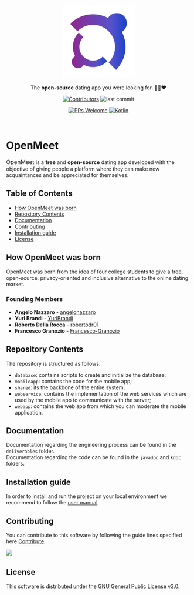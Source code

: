 <p align="center">
    <img width="200" src="./misc/openMeet_logo.png" alt="OpenMeet logo">
</p>

<p align="center">
 The <b>open-source</b> dating app you were looking for. 🤙🏻❤️
</p>

<p align="center">
<a href="#"><img src="https://img.shields.io/github/contributors/sl1mSha4dey/openMeet_Classe03?style=for-the-badge" alt="Contributors"/></a>
<img src="https://img.shields.io/github/last-commit/sl1mSha4dey/openMeet_Classe03?style=for-the-badge" alt="last commit">
</p>
<p align="center">
<a href="#"><img src="https://img.shields.io/badge/PRs-welcome-brightgreen?style=for-the-badge" alt="PRs Welcome"/></a>
<a href="#"><img src="https://img.shields.io/badge/languages-Kotlin, Java-blue?style=for-the-badge" alt="Kotlin"/></a>
</p>

<br>

# OpenMeet
<span style="font-size: 15.50px">OpenMeet</span> is a **free** and **open-source** dating app developed with the objective of giving people a platform where they can make new acquaintances and be appreciated for themselves. 

## Table of Contents 
- [How OpenMeet was born](#how-openmeet-was-born)
- [Repository Contents](#repository-contents)
- [Documentation](#documentation)
- [Contributing](#contributing)
- [Installation guide](#installation-guide)
- [License](#license)

## How OpenMeet was born
OpenMeet was born from the idea of four college students 
to give a free, open-source, privacy-oriented and inclusive alternative to the online dating market. <br> 

### Founding Members
 - **Angelo Nazzaro** - [angelonazzaro](https://github.com/angelonazzaro/)
 - **Yuri Brandi** - [YuriBrandi](https://github.com/YuriBrandi)
 - **Roberto Della Rocca** - [robertodr01](https://github.com/robertodr01)
 - **Francesco Granozio**  - [Francesco-Granozio](https://github.com/Francesco-Granozio)

## Repository Contents
The repository is structured as follows:  
- `database`: contains scripts to create and initialize the database; 
- `mobileapp`: contains the code for the mobile app; 
- `shared`: its the backbone of the entire system; 
- `webservice`: contains the implementation of the web services which are used by the mobile app to communicate with the server; 
- `webapp`: contains the web app from which you can moderate the mobile application. 

## Documentation

 Documentation regarding the engineering process can be found in the `deliverables` folder.  <br>
  Documentation regarding the code can be found in the `javadoc` and `kdoc` folders. 

 ## Installation guide

In order to install and run the project on your local environment we recommend to follow the [user manual](https://github.com/angelonazzaro/OpenMeet/blob/main/deliverables/openMeet_MU.pdf). 

## Contributing
You can contribute to this software by following the guide lines specified here [Contribute](https://github.com/sl1mSha4dey/openMeet_Classe03/blob/main/contributing/CONTRIBUTING.MD).

<a href="https://github.com/angelonazzaro/OpenMeet/graphs/contributors">
  <img src="https://contrib.rocks/image?repo=angelonazzaro/OpenMeet" />
</a>


## License
This software is distributed under the [GNU General Public License v3.0](LICENSE.md). 
